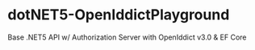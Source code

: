 # dotNET5-OpenIddictPlayground
Base .NET5 API w/ Authorization Server with OpenIddict v3.0 & EF Core
